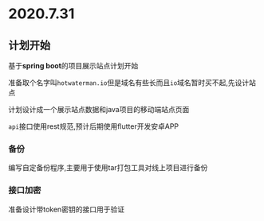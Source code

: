 # 2020.7.31

## 计划开始

基于**spring boot**的项目展示站点计划开始

准备取个名字叫`hotwaterman.io`但是域名有些长而且`io`域名暂时买不起,先设计站点

计划设计成一个展示站点数据和java项目的移动端站点页面

`api`接口使用rest规范,预计后期使用flutter开发安卓APP

### 备份

编写自定备份程序,主要用于使用tar打包工具对线上项目进行备份

### 接口加密

准备设计带token密钥的接口用于验证
